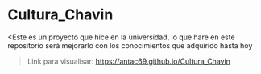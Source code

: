 # Cultura_Chavin
<Este es un proyecto que hice en la universidad, lo que hare en este repositorio será mejorarlo con los conocimientos que adquirido hasta hoy
>Link para visualisar:
https://antac69.github.io/Cultura_Chavin

